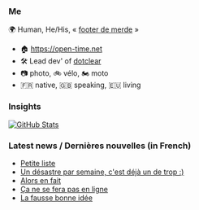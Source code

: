 ### Me

🌍 Human, He/His, « [footer de merde](https://open-time.net/post/2013/07/17/La-veritable-histoire-du-Footer-de-merde-) » 
* 🏠 https://open-time.net 
* 🛠️ Lead dev' of [dotclear](https://git.dotclear.org/dev/dotclear)
* 📷 photo, 🚲 vélo, 🏍️ moto 
* 🇫🇷 native, 🇬🇧 speaking, 🇪🇺 living

### Insights

[![GitHub Stats](https://github-readme-stats-sigma-five.vercel.app/api?username=franck-paul)](https://github.com/franck-paul)

### Latest news / Dernières nouvelles (in French)

<!-- BLOG-POST-LIST:START -->
- [Petite liste](https://open-time.net/post/2025/07/26/Petite-liste)
- [Un désastre par semaine, c&#39;est déjà un de trop :&rpar;](https://open-time.net/post/2025/07/25/Un-desastre-par-semaine-c-est-deja-un-de-trop-%3A)
- [Alors en fait](https://open-time.net/post/2025/07/24/Alors-en-fait)
- [Ça ne se fera pas en ligne](https://open-time.net/post/2025/07/23/Ca-ne-se-fera-pas-en-ligne)
- [La fausse bonne idée](https://open-time.net/post/2025/07/22/La-fausse-bonne-idee)
<!-- BLOG-POST-LIST:END -->
